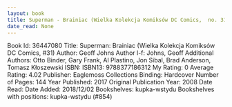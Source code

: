 ```yaml
---
layout: book
title: Superman - Brainiac (Wielka Kolekcja Komiksów DC Comics,  no. 31)
date_read: None
---
```


Book Id: 36447080
Title: Superman: Brainiac (Wielka Kolekcja Komiksów DC Comics, #31)
Author: Geoff Johns
Author l-f: Johns, Geoff
Additional Authors: Otto Binder, Gary Frank, Al Plastino, Jon Sibal, Brad Anderson, Tomasz Kłoszewski
ISBN: 
ISBN13: 9788377186312
My Rating: 0
Average Rating: 4.02
Publisher: Eaglemoss Collections
Binding: Hardcover
Number of Pages: 144
Year Published: 2017
Original Publication Year: 2008
Date Read: 
Date Added: 2018/12/02
Bookshelves: kupka-wstydu
Bookshelves with positions: kupka-wstydu (#854)

